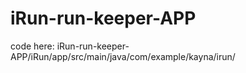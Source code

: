 # iRun-run-keeper-APP

code here: iRun-run-keeper-APP/iRun/app/src/main/java/com/example/kayna/irun/
